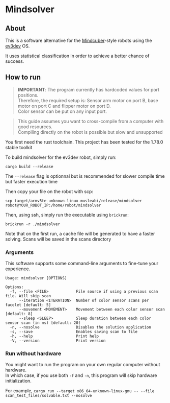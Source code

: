 # Mindsolver

## About

This is a software alternative for the [Mindcuber](http://mindcuber.com/)-style robots using the [ev3dev](https://www.ev3dev.org/) OS.

It uses statistical classification in order to achieve a better chance of success.

## How to run

> **IMPORTANT**: The program currently has hardcoded values for port positions.  
> Therefore, the required setup is: Sensor arm motor on port B, base motor on port C and flipper motor on port D.  
> Color sensor can be put on any input port.

> This guide assumes you want to cross-compile from a computer with good resources.  
> Compiling directly on the robot is possible but slow and unsupported

You first need the rust toolchain. This project has been tested for the 1.78.0 stable toolkit

To build mindsolver for the ev3dev robot, simply run:
```shell
cargo build --release
```  
The `--release` flag is optionnal but is recommended for slower compile time but faster execution time

Then copy your file on the robot with scp:
```shell
scp target/armv5te-unknown-linux-musleabi/release/mindsolver robot@YOUR_ROBOT_IP:/home/robot/mindsolver
```
Then, using ssh, simply run the executable using `brickrun`:
```shell
brickrun -r ./mindsolver
```

Note that on the first run, a cache file will be generated to have a faster solving. 
Scans will be saved in the scans directory

### Arguments

This software supports some command-line arguments to fine-tune your experience.
```text
Usage: mindsolver [OPTIONS]

Options:
  -f, --file <FILE>            File source if using a previous scan file. Will skip scan
      --iteration <ITERATION>  Number of color sensor scans per facelet [default: 5]
      --movement <MOVEMENT>    Movement between each color sensor scan [default: 8]
      --sleep <SLEEP>          Sleep duration between each color sensor scan (in ms) [default: 20]
  -n, --nosolve                Disables the solution application
  -s, --save                   Enables saving scan to file
  -h, --help                   Print help
  -V, --version                Print version
```

### Run without hardware

You might want to run the program on your own regular computer without hardware.  
In which case, if you use both `-f` and `-n`,
this program will skip hardware initialization.

For example, `cargo run --target x86_64-unknown-linux-gnu -- --file scan_test_files/solvable.txt --nosolve`
